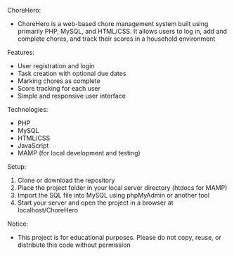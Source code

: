 ChoreHero:
- ChoreHero is a web-based chore management system built using primarily PHP, MySQL, and HTML/CSS. It allows users to log in, add and complete chores, and track their scores in a household environment

Features:
- User registration and login
- Task creation with optional due dates
- Marking chores as complete
- Score tracking for each user
- Simple and responsive user interface

Technologies:
- PHP
- MySQL
- HTML/CSS
- JavaScript
- MAMP (for local development and testing)

Setup:
1. Clone or download the repository
2. Place the project folder in your local server directory (htdocs for MAMP)
3. Import the SQL file into MySQL using phpMyAdmin or another tool
4. Start your server and open the project in a browser at localhost/ChoreHero

Notice:
- This project is for educational purposes. Please do not copy, reuse, or distribute this code without permission
